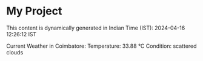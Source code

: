 # My Project

This content is dynamically generated in Indian Time (IST): 2024-04-16 12:26:12 IST


Current Weather in Coimbatore:
Temperature: 33.88 °C
Condition: scattered clouds
